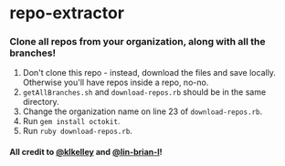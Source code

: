 # repo-extractor

### Clone all repos from your organization, along with all the branches!

1. Don't clone this repo - instead, download the files and save locally. Otherwise you'll have repos inside a repo, no-no.
2. `getAllBranches.sh` and `download-repos.rb` should be in the same directory.
3. Change the organization name on line 23 of `download-repos.rb`.
4. Run `gem install octokit`.
5. Run `ruby download-repos.rb`.

#### All credit to [@klkelley](http://www.github.com/klkelley) and [@lin-brian-l](http://www.github.com/lin-brian-l)!
